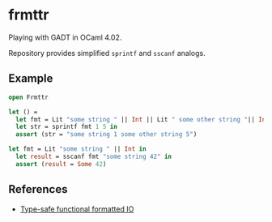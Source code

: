 # frmttr

Playing with GADT in OCaml 4.02.

Repository provides simplified `sprintf` and `sscanf` analogs.

## Example

```ocaml
open Frmttr

let () =
  let fmt = Lit "some string " || Int || Lit " some other string "|| Int in
  let str = sprintf fmt 1 5 in
  assert (str = "some string 1 some other string 5")

let fmt = Lit "some string " || Int in
  let result = sscanf fmt "some string 42" in
  assert (result = Some 42)
```

## References

* [Type-safe functional formatted IO](http://okmij.org/ftp/typed-formatting/)

